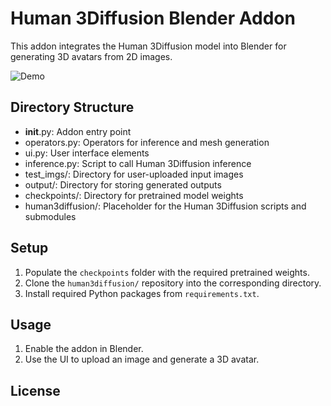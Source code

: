 # Human 3Diffusion Blender Addon

This addon integrates the Human 3Diffusion model into Blender for generating 3D avatars from 2D images.

![Demo](https://elhoussainechahboun.com/ScreenRecording2025-02-07at11.42.32PM-ezgif.com-video-to-gif-converter.gif)

## Directory Structure

- __init__.py: Addon entry point
- operators.py: Operators for inference and mesh generation
- ui.py: User interface elements
- inference.py: Script to call Human 3Diffusion inference
- test_imgs/: Directory for user-uploaded input images
- output/: Directory for storing generated outputs
- checkpoints/: Directory for pretrained model weights
- human3diffusion/: Placeholder for the Human 3Diffusion scripts and submodules

## Setup

1. Populate the `checkpoints` folder with the required pretrained weights.
2. Clone the `human3diffusion/` repository into the corresponding directory.
3. Install required Python packages from `requirements.txt`.

## Usage

1. Enable the addon in Blender.
2. Use the UI to upload an image and generate a 3D avatar.

## License


